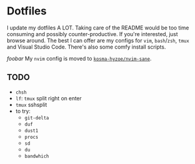 # Dotfiles

I update my dotfiles A LOT. Taking care of the README would be too time
consuming and possibly counter-productive. If you're interested, just browse
around. The best I can offer are my configs for `vim`, `bash`/`zsh`,
`tmux` and Visual Studio Code. There's also some comfy install scripts.

*foobar*
My `nvim` config is moved to [`kosma-hyzoe/nvim-sane`](https://github.com/kosma-hyzoe/nvim-sane).

## TODO

* `chsh`
* `lf`: `tmux` split right on enter
* `tmux` sshsplit
* to try:
  * `git-delta`
  * `duf`
  * `dust1`
  * `procs`
  * `sd`
  * `du`
  * `bandwhich`
